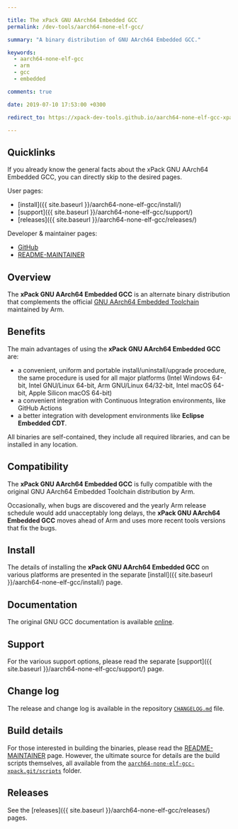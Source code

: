 ```yaml
---

title: The xPack GNU AArch64 Embedded GCC
permalink: /dev-tools/aarch64-none-elf-gcc/

summary: "A binary distribution of GNU AArch64 Embedded GCC."

keywords:
  - aarch64-none-elf-gcc
  - arm
  - gcc
  - embedded

comments: true

date: 2019-07-10 17:53:00 +0300

redirect_to: https://xpack-dev-tools.github.io/aarch64-none-elf-gcc-xpack/

---
```


## Quicklinks

If you already know the general facts about the xPack GNU AArch64 Embedded GCC, you can
directly skip to the desired pages.

User pages:

- [install]({{ site.baseurl }}/aarch64-none-elf-gcc/install/)
- [support]({{ site.baseurl }}/aarch64-none-elf-gcc/support/)
- [releases]({{ site.baseurl }}/aarch64-none-elf-gcc/releases/)

Developer & maintainer pages:

- [GitHub](https://github.com/xpack-dev-tools/aarch64-none-elf-gcc-xpack/)
- [README-MAINTAINER](https://github.com/xpack-dev-tools/aarch64-none-elf-gcc-xpack/blob/xpack/README-MAINTAINER.md)

## Overview

The **xPack GNU AArch64 Embedded GCC**
is an alternate binary distribution that complements the official
[GNU AArch64 Embedded Toolchain](https://developer.arm.com/open-source/gnu-toolchain/gnu-rm)
maintained by Arm.

## Benefits

The main advantages of using the **xPack GNU AArch64 Embedded GCC** are:

- a convenient, uniform and portable install/uninstall/upgrade procedure,
  the same procedure is used for all major
  platforms (Intel Windows 64-bit, Intel GNU/Linux 64-bit, Arm GNU/Linux
  64/32-bit, Intel macOS 64-bit, Apple Silicon macOS 64-bit)
- a convenient integration with Continuous Integration environments,
  like GitHub Actions
- a better integration with development environments
  like **Eclipse Embedded CDT**.

All binaries are self-contained, they include all required libraries,
and can be installed in any location.

## Compatibility

The **xPack GNU AArch64 Embedded GCC** is fully compatible with the
original GNU AArch64 Embedded Toolchain distribution by Arm.

Occasionally, when bugs are discovered and the yearly Arm release schedule
would add unacceptably long delays, the **xPack GNU AArch64 Embedded GCC**
moves ahead of Arm and uses more recent tools versions that fix the bugs.

## Install

The details of installing the **xPack GNU AArch64 Embedded GCC** on various
platforms are presented in the separate
[install]({{ site.baseurl }}/aarch64-none-elf-gcc/install/) page.

## Documentation

The original GNU GCC documentation is available
[online](https://gcc.gnu.org/onlinedocs/).

## Support

For the various support options, please read the separate
[support]({{ site.baseurl }}/aarch64-none-elf-gcc/support/) page.

## Change log

The release and change log is available in the repository
[`CHANGELOG.md`](https://github.com/xpack-dev-tools/aarch64-none-elf-gcc-xpack/blob/xpack/CHANGELOG.md) file.

## Build details

For those interested in building the binaries, please read the
[README-MAINTAINER](https://github.com/xpack-dev-tools/aarch64-none-elf-gcc-xpack/blob/xpack/README-MAINTAINER.md)
page.
However, the ultimate source for details are the build scripts themselves,
all available from the
[`aarch64-none-elf-gcc-xpack.git/scripts`](https://github.com/xpack-dev-tools/aarch64-none-elf-gcc-xpack/tree/xpack/scripts/)
folder.

## Releases

See the [releases]({{ site.baseurl }}/aarch64-none-elf-gcc/releases/) pages.
